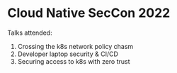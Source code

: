 # Cloud Native SecCon 2022

Talks attended:

1. Crossing the k8s network policy chasm
2. Developer laptop security & CI/CD
3. Securing access to k8s with zero trust